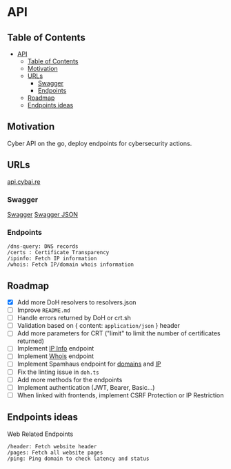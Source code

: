 # API

## Table of Contents

- [API](#api)
  - [Table of Contents](#table-of-contents)
  - [Motivation](#motivation)
  - [URLs](#urls)
    - [Swagger](#swagger)
    - [Endpoints](#endpoints)
  - [Roadmap](#roadmap)
  - [Endpoints ideas](#endpoints-ideas)

## Motivation

Cyber API on the go, deploy endpoints for cybersecurity actions.

## URLs

[api.cybai.re](https://api.cybai.re/)

### Swagger

[Swagger](https://api.cybai.re/swagger)
[Swagger JSON](https://api.cybai.re/swagger/json)

### Endpoints

    /dns-query: DNS records
    /certs : Certificate Transparency
    /ipinfo: Fetch IP information
    /whois: Fetch IP/domain whois information

## Roadmap

- [x] Add more DoH resolvers to resolvers.json
- [ ] Improve `README.md`
- [ ] Handle errors returned by DoH or crt.sh
- [ ] Validation based on { content: `application/json` } header
- [ ] Add more parameters for CRT ("limit" to limit the number of certificates returned)
- [ ] Implement [IP Info](https://freeipapi.com/api/json/{ip}) endpoint
- [ ] Implement [Whois](https://rdap.org/domain/{domain}) endpoint
- [ ] Implement Spamhaus endpoint for [domains](https://www.spamhaus.org/api/v1/sia-proxy/api/intel/v2/byobject/domain/malakoffhumanis.com/overview) and [IP](https://www.spamhaus.org/api/v1/sia-proxy/api/intel/v1/byobject/cidr/ALL/listings/live/{ip})
- [ ] Fix the linting issue in `doh.ts`
- [ ] Add more methods for the endpoints
- [ ] Implement authentication (JWT, Bearer, Basic...)
- [ ] When linked with frontends, implement CSRF Protection or IP Restriction

## Endpoints ideas

Web Related Endpoints

    /header: Fetch website header
    /pages: Fetch all website pages
    /ping: Ping domain to check latency and status
